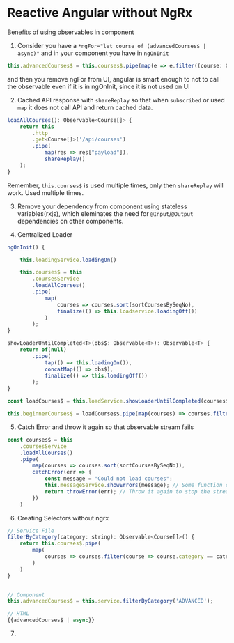 # Reactive Angular without NgRx

Benefits of using observables in component

1. Consider you have a `*ngFor="let course of (advancedCourses$ | async)"`
and in your component you have in `ngOnInit`

```js
this.advancedCourses$ = this.courses$.pipe(map(e => e.filter((course: Course) => course.category == "ADVANCED")));
```

and then you remove ngFor from UI, angular is smart enough to not to call the observable even if it is in ngOnInit,
since it is not used on UI

2. Cached API response with `shareReplay` so that when `subscribed` or used `map` it does not call API and return cached data.
```js
loadAllCourses(): Observable<Course[]> {
    return this
        .http
        .get<Course[]>('/api/courses')
        .pipe(
            map(res => res["payload"]),
            shareReplay()
    );
}
```

Remember, `this.courses$` is used multiple times, only then `shareReplay` will work. Used multiple times.

3. Remove your dependency from component using stateless variables(rxjs), which eleminates the need for `@Input`/`@Output` dependencies on other components.

4. Centralized Loader
```js
ngOnInit() {

    this.loadingService.loadingOn()

    this.courses$ = this
        .coursesService
        .loadAllCourses()
        .pipe(
            map(
                courses => courses.sort(sortCoursesBySeqNo),
                finalize(() => this.loadservice.loadingOff())
            )
        );
}
```

```js
showLoaderUntilCompleted<T>(obs$: Observable<T>): Observable<T> {
    return of(null)
        .pipe(
            tap(() => this.loadingOn()),
            concatMap(() => obs$),
            finalize(() => this.loadingOff())
        );
}

const loadCourses$ = this.loadService.showLoaderUntilCompleted(courses$);

this.beginnerCourses$ = loadCourses$.pipe(map(courses) => courses.filter(course => course.category == "BEGINNER"));
```

5. Catch Error and throw it again so that observable stream fails
```js
const courses$ = this
    .coursesService
    .loadAllCourses()
    .pipe(
        map(courses => courses.sort(sortCoursesBySeqNo)),
        catchError(err => {
            const message = "Could not load courses";
            this.messageService.showErrors(message); // Some function call
            return throwError(err); // Throw it again to stop the stream
        })
    )

```

6. Creating Selectors without ngrx
```js
// Service File
filterByCategory(category: string): Observable<Course[]>() {
    return this.courses$.pipe(
        map(
            courses => courses.filter(course => course.category == category).sort(sortCoursesBySeqNo)
        )
    )
}


// Component
this.advancedCourses$ = this.service.filterByCategory('ADVANCED');

// HTML
{{advancedCourses$ | async}}
```

7. 





